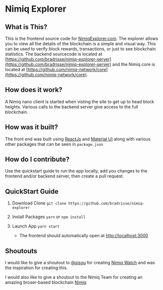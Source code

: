 # Nimiq Explorer

## What is This?
This is the frontend source code for [NimiqExplorer.com](https://nimiqexplorer.com). The explorer allows you to view all the details of the blockchain is a simple and visual way. This can be used to verify block rewards, transactions, or just to see blockchain statistics. The backend sourcecode is located at [https://github.com/bradrisse/nimiq-explorer-server](https://github.com/bradrisse/nimiq-explorer-server) and the Nimiq core is located at [https://github.com/nimiq-network/core](https://github.com/nimiq-network/core).

## How does it work?
A Nimiq nano client is started when visting the site to get up to head block heights. Various calls to the backend server give access to the full blockchain.

## How was it built?
The front end was built using [ReactJs](https://reactjs.org/) and [Material UI](https://material-ui-next.com/) along with various other packages that can be seen in `package.json`

## How do I contribute?
Use the quickstart guide to run the app locally, add you changes to the frontend and/or backend server, then create a pull request.

## QuickStart Guide

1. Download Clone `git clone https://github.com/bradrisse/nimiq-explorer`
    
2. Install Packages `yarn` or `npm install`
    
3. Launch App `yarn start`
    - The frontend should automatically open at [http://localhost:3000](http://localhost:3000)
    
## Shoutouts

I would like to give a shoutout to [@sisou](https://github.com/sisou) for creating [Nimiq Watch](https://nimiq.watch) and was the inspiration for creating this.

I would also like to give a shoutout to the Nimiq Team for creating an amazing broser-based blockchain [Nimiq](https://nimiq.com)
    
